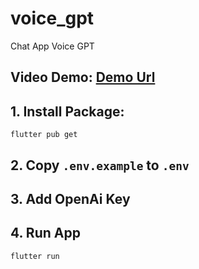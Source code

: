 # voice_gpt

Chat App Voice GPT
## Video Demo: [Demo Url](https://youtu.be/8vrmDuq6pi8)

## 1. Install Package:
```
flutter pub get
```
## 2. Copy `.env.example` to `.env` 
## 3. Add OpenAi Key
## 4. Run App
```
flutter run
```
